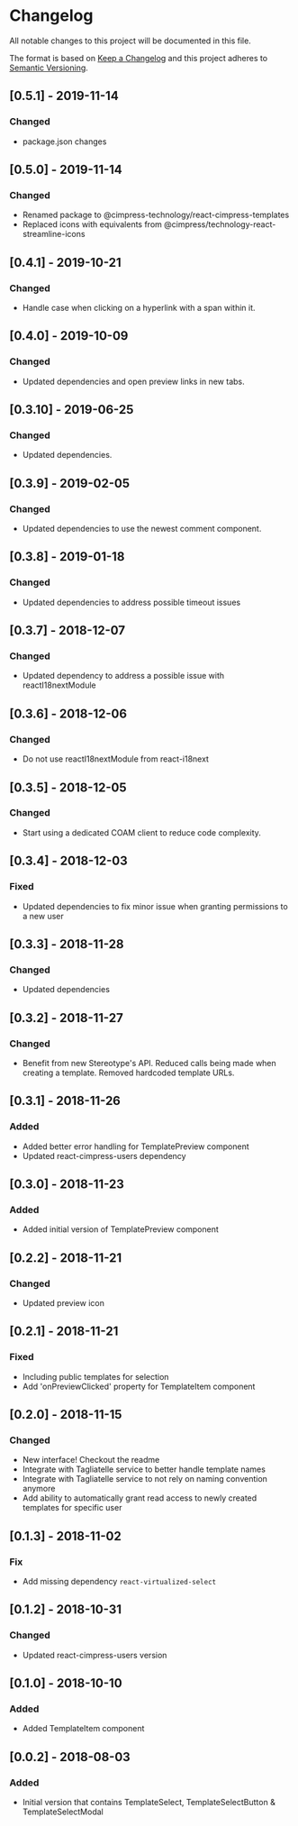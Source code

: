 # Changelog
All notable changes to this project will be documented in this file.

The format is based on [Keep a Changelog](http://keepachangelog.com/en/1.0.0/)
and this project adheres to [Semantic Versioning](http://semver.org/spec/v2.0.0.html).

## [0.5.1] - 2019-11-14
### Changed
- package.json changes

## [0.5.0] - 2019-11-14
### Changed
- Renamed package to @cimpress-technology/react-cimpress-templates
- Replaced icons with equivalents from @cimpress/technology-react-streamline-icons

## [0.4.1] - 2019-10-21
### Changed
- Handle case when clicking on a hyperlink with a span within it.

## [0.4.0] - 2019-10-09
### Changed
- Updated dependencies and open preview links in new tabs.

## [0.3.10] - 2019-06-25
### Changed
- Updated dependencies.

## [0.3.9] - 2019-02-05
### Changed
- Updated dependencies to use the newest comment component.

## [0.3.8] - 2019-01-18
### Changed
- Updated dependencies to address possible timeout issues

## [0.3.7] - 2018-12-07
### Changed
- Updated dependency to address a possible issue with reactI18nextModule

## [0.3.6] - 2018-12-06
### Changed
- Do not use reactI18nextModule from react-i18next 

## [0.3.5] - 2018-12-05
### Changed
- Start using a dedicated COAM client to reduce code complexity.

## [0.3.4] - 2018-12-03
### Fixed
- Updated dependencies to fix minor issue when granting permissions to a new user

## [0.3.3] - 2018-11-28
### Changed
- Updated dependencies

## [0.3.2] - 2018-11-27
### Changed
- Benefit from new Stereotype's API. Reduced calls being made when creating a template. Removed hardcoded template URLs.

## [0.3.1] - 2018-11-26
### Added
- Added better error handling for TemplatePreview component
- Updated react-cimpress-users dependency

## [0.3.0] - 2018-11-23
### Added
- Added initial version of TemplatePreview component

## [0.2.2] - 2018-11-21
### Changed
- Updated preview icon

## [0.2.1] - 2018-11-21
### Fixed
- Including public templates for selection
- Add 'onPreviewClicked' property for TemplateItem component

## [0.2.0] - 2018-11-15
### Changed
- New interface! Checkout the readme
- Integrate with Tagliatelle service to better handle template names
- Integrate with Tagliatelle service to not rely on naming convention anymore
- Add ability to automatically grant read access to newly created templates for specific user

## [0.1.3] - 2018-11-02
### Fix
- Add missing dependency `react-virtualized-select`

## [0.1.2] - 2018-10-31
### Changed
- Updated react-cimpress-users version

## [0.1.0] - 2018-10-10
### Added
- Added TemplateItem component

## [0.0.2] - 2018-08-03
### Added
- Initial version that contains TemplateSelect, TemplateSelectButton & TemplateSelectModal 
